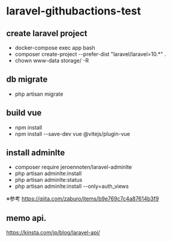 # laravel-githubactions-test


## create laravel project
- docker-compose exec app bash
- composer create-project --prefer-dist "laravel/laravel=10.*" .
- chown www-data storage/ -R   

## db migrate
- php artisan migrate

## build vue
- npm install
- npm install --save-dev vue @vitejs/plugin-vue

## install adminlte
- composer require jeroennoten/laravel-adminlte
- php artisan adminlte:install
- php artisan adminlte:status
- php artisan adminlte:install --only=auth_views

※参考
https://qiita.com/zaburo/items/b9e769c7c4a87614b3f9


## memo api.
https://kinsta.com/jp/blog/laravel-api/


